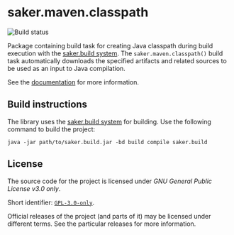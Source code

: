 # saker.maven.classpath

![Build status](https://img.shields.io/azure-devops/build/sakerbuild/7a2f5570-dd09-4779-96c0-1a3c0d3c8b8b/12/master)

Package containing build task for creating Java classpath during build execution with the [saker.build system](https://saker.build). The `saker.maven.classpath()` build task automatically downloads the specified artifacts and related sources to be used as an input to Java compilation.

See the [documentation](https://saker.build/saker.maven.classpath/doc/) for more information.

## Build instructions

The library uses the [saker.build system](https://saker.build) for building. Use the following command to build the project:

```
java -jar path/to/saker.build.jar -bd build compile saker.build
```

## License

The source code for the project is licensed under *GNU General Public License v3.0 only*.

Short identifier: [`GPL-3.0-only`](https://spdx.org/licenses/GPL-3.0-only.html).

Official releases of the project (and parts of it) may be licensed under different terms. See the particular releases for more information.
